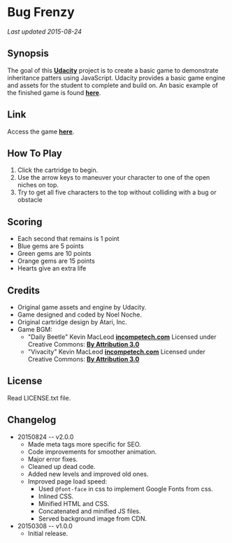 Bug Frenzy
===
_Last updated 2015-08-24_


Synopsis
---
The goal of this **[Udacity](https://www.udacity.com/)** project is to create a basic game to demonstrate inheritance patters using JavaScript. Udacity provides a basic game engine and assets for the student to complete and build on. An basic example of the finished game is found **[here](https://www.youtube.com/watch?v=SxeHV1kt7iU&feature=youtu.be)**.


Link
---
Access the game **[here](http://genkibit.github.io/udacity-fend-frogger-clone/)**.


How To Play
---
1. Click the cartridge to begin.
2. Use the arrow keys to maneuver your character to one of the open niches on top.
3. Try to get all five characters to the top without colliding with a bug or obstacle


Scoring
---
+ Each second that remains is 1 point
+ Blue gems are 5 points
+ Green gems are 10 points
+ Orange gems are 15 points
+ Hearts give an extra life


Credits
---
+ Original game assets and engine by Udacity.
+ Game designed and coded by Noel Noche.
+ Original cartridge design by Atari, Inc.
+ Game BGM:
	- "Daily Beetle" Kevin MacLeod **[incompetech.com](incompetech.com)**
	Licensed under Creative Commons: **[By Attribution 3.0](http://creativecommons.org/licenses/by/3.0/)**
	- "Vivacity" Kevin MacLeod **[incompetech.com](incompetech.com)**
	Licensed under Creative Commons: **[By Attribution 3.0](http://creativecommons.org/licenses/by/3.0/)**


License
---
Read LICENSE.txt file.


Changelog
---
+ 20150824 -- v2.0.0
	- Made meta tags more specific for SEO.
	- Code improvements for smoother animation.
	- Major error fixes.
	- Cleaned up dead code.
	- Added new levels and improved old ones.
	- Improved page load speed:
		* Used `@font-face` in css to implement Google Fonts from css.
		* Inlined CSS.
		* Minified HTML and CSS.
		* Concatenated and minified JS files.
		* Served background image from CDN.
+  20150308 -- v1.0.0
	- Initial release.